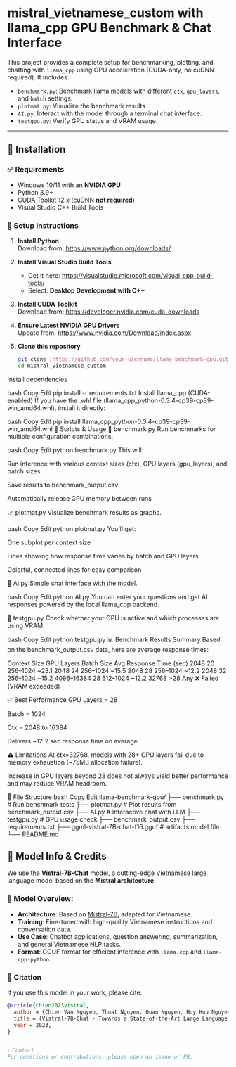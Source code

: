 # mistral_vietnamese_custom with llama_cpp GPU Benchmark & Chat Interface

This project provides a complete setup for benchmarking, plotting, and chatting with `llama_cpp` using GPU acceleration (CUDA-only, no cuDNN required). It includes:

- `benchmark.py`: Benchmark llama models with different `ctx`, `gpu_layers`, and `batch` settings.
- `plotmat.py`: Visualize the benchmark results.
- `AI.py`: Interact with the model through a terminal chat interface.
- `testgpu.py`: Verify GPU status and VRAM usage.

---

## 🚀 Installation

### ✅ Requirements

- Windows 10/11 with an **NVIDIA GPU**
- Python 3.9+
- CUDA Toolkit 12.x (cuDNN **not required**)
- Visual Studio C++ Build Tools

### 🔧 Setup Instructions

1. **Install Python**  
   Download from: https://www.python.org/downloads/

2. **Install Visual Studio Build Tools**  
   - Get it here: https://visualstudio.microsoft.com/visual-cpp-build-tools/
   - Select: **Desktop Development with C++**

3. **Install CUDA Toolkit**  
   Download from: https://developer.nvidia.com/cuda-downloads

4. **Ensure Latest NVIDIA GPU Drivers**  
   Update from: https://www.nvidia.com/Download/index.aspx

5. **Clone this repository**  
   ```bash
   git clone [https://github.com/your-username/llama-benchmark-gpu.git](https://github.com/anhluufromVietnam/mistral_vietnamese_custom.git)
   cd mistral_vietnamese_custom
Install dependencies

bash
Copy
Edit
pip install -r requirements.txt
Install llama_cpp (CUDA-enabled)
If you have the .whl file (llama_cpp_python-0.3.4-cp39-cp39-win_amd64.whl), install it directly:

bash
Copy
Edit
pip install llama_cpp_python-0.3.4-cp39-cp39-win_amd64.whl
📁 Scripts & Usage
🧪 benchmark.py
Run benchmarks for multiple configuration combinations.

bash
Copy
Edit
python benchmark.py
This will:

Run inference with various context sizes (ctx), GPU layers (gpu_layers), and batch sizes

Save results to benchmark_output.csv

Automatically release GPU memory between runs

📈 plotmat.py
Visualize benchmark results as graphs.

bash
Copy
Edit
python plotmat.py
You’ll get:

One subplot per context size

Lines showing how response time varies by batch and GPU layers

Colorful, connected lines for easy comparison

💬 AI.py
Simple chat interface with the model.

bash
Copy
Edit
python AI.py
You can enter your questions and get AI responses powered by the local llama_cpp backend.

🧠 testgpu.py
Check whether your GPU is active and which processes are using VRAM.

bash
Copy
Edit
python testgpu.py
📊 Benchmark Results Summary
Based on the benchmark_output.csv data, here are average response times:

Context Size	GPU Layers	Batch Size	Avg Response Time (sec)
2048	20	256–1024	~23.1
2048	24	256–1024	~15.5
2048	28	256–1024	~12.2
2048	32	256–1024	~15.2
4096–16384	28	512–1024	~12.2
32768	>28	Any	❌ Failed (VRAM exceeded)

✅ Best Performance
GPU Layers = 28

Batch = 1024

Ctx = 2048 to 16384

Delivers ~12.2 sec response time on average.

⚠️ Limitations
At ctx=32768, models with 28+ GPU layers fail due to memory exhaustion (~75MB allocation failure).

Increase in GPU layers beyond 28 does not always yield better performance and may reduce VRAM headroom.

📌 File Structure
bash
Copy
Edit
llama-benchmark-gpu/
├── benchmark.py        # Run benchmark tests
├── plotmat.py          # Plot results from benchmark_output.csv
├── AI.py               # Interactive chat with LLM
├── testgpu.py          # GPU usage check
├── benchmark_output.csv
├── requirements.txt
├── ggml-vistral-7B-chat-f16.gguf # artifacts model file
└── README.md

## 🧠 Model Info & Credits

We use the **[Vistral-7B-Chat](https://huggingface.co/Vistral-7B-Chat-GGUF)** model, a cutting-edge Vietnamese large language model based on the **Mistral architecture**.

### 📌 Model Overview:
- **Architecture**: Based on [Mistral-7B](https://arxiv.org/abs/2310.06825), adapted for Vietnamese.
- **Training**: Fine-tuned with high-quality Vietnamese instructions and conversation data.
- **Use Case**: Chatbot applications, question answering, summarization, and general Vietnamese NLP tasks.
- **Format**: GGUF format for efficient inference with `llama.cpp` and `llama-cpp-python`.

### 🧾 Citation

If you use this model in your work, please cite:

```bibtex
@article{chien2023vistral,
  author = {Chien Van Nguyen, Thuat Nguyen, Quan Nguyen, Huy Huu Nguyen, Björn Plüster, Nam Pham, Huu Nguyen, Patrick Schramowski, Thien Huu Nguyen},
  title = {Vistral-7B-Chat - Towards a State-of-the-Art Large Language Model for Vietnamese},
  year = 2023,
}


📞 Contact
For questions or contributions, please open an issue or PR.
